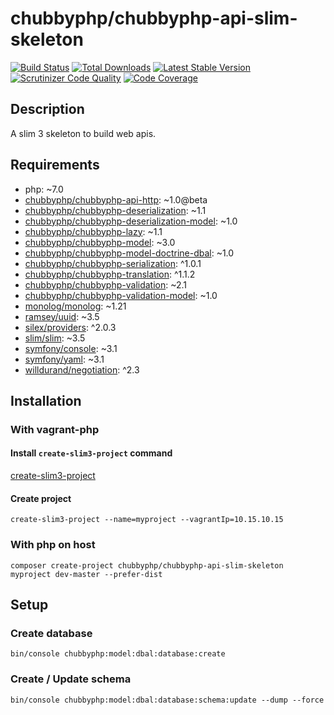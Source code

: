 # chubbyphp/chubbyphp-api-slim-skeleton

[![Build Status](https://api.travis-ci.org/chubbyphp/chubbyphp-api-slim-skeleton.png?branch=master)](https://travis-ci.org/chubbyphp/chubbyphp-api-slim-skeleton)
[![Total Downloads](https://poser.pugx.org/chubbyphp/chubbyphp-api-slim-skeleton/downloads.png)](https://packagist.org/packages/chubbyphp/chubbyphp-api-slim-skeleton)
[![Latest Stable Version](https://poser.pugx.org/chubbyphp/chubbyphp-api-slim-skeleton/v/stable.png)](https://packagist.org/packages/chubbyphp/chubbyphp-api-slim-skeleton)
[![Scrutinizer Code Quality](https://scrutinizer-ci.com/g/chubbyphp/chubbyphp-api-slim-skeleton/badges/quality-score.png?b=master)](https://scrutinizer-ci.com/g/chubbyphp/chubbyphp-api-slim-skeleton/?branch=master)
[![Code Coverage](https://scrutinizer-ci.com/g/chubbyphp/chubbyphp-api-slim-skeleton/badges/coverage.png?b=master)](https://scrutinizer-ci.com/g/chubbyphp/chubbyphp-api-slim-skeleton/?branch=master)

## Description

A slim 3 skeleton to build web apis.

## Requirements

 * php: ~7.0
 * [chubbyphp/chubbyphp-api-http][1]: ~1.0@beta
 * [chubbyphp/chubbyphp-deserialization][2]: ~1.1
 * [chubbyphp/chubbyphp-deserialization-model][3]: ~1.0
 * [chubbyphp/chubbyphp-lazy][4]: ~1.1
 * [chubbyphp/chubbyphp-model][5]: ~3.0
 * [chubbyphp/chubbyphp-model-doctrine-dbal][6]: ~1.0
 * [chubbyphp/chubbyphp-serialization][7]: ^1.0.1
 * [chubbyphp/chubbyphp-translation][8]: ^1.1.2
 * [chubbyphp/chubbyphp-validation][9]: ~2.1
 * [chubbyphp/chubbyphp-validation-model][10]: ~1.0
 * [monolog/monolog][11]: ~1.21
 * [ramsey/uuid][12]: ~3.5
 * [silex/providers][13]: ^2.0.3
 * [slim/slim][14]: ~3.5
 * [symfony/console][15]: ~3.1
 * [symfony/yaml][16]: ~3.1
 * [willdurand/negotiation][17]: ^2.3

## Installation

### With vagrant-php

#### Install `create-slim3-project` command

[create-slim3-project][18]

#### Create project

```{.sh}
create-slim3-project --name=myproject --vagrantIp=10.15.10.15
```

### With php on host

```{.sh}
composer create-project chubbyphp/chubbyphp-api-slim-skeleton myproject dev-master --prefer-dist
```

## Setup

### Create database

```{.sh}
bin/console chubbyphp:model:dbal:database:create
```

### Create / Update schema

```{.sh}
bin/console chubbyphp:model:dbal:database:schema:update --dump --force
```

[1]: https://github.com/chubbyphp/chubbyphp-api-http
[2]: https://github.com/chubbyphp/chubbyphp-deserialization
[3]: https://github.com/chubbyphp/chubbyphp-deserialization-model
[4]: https://github.com/chubbyphp/chubbyphp-lazy
[5]: https://github.com/chubbyphp/chubbyphp-model
[6]: https://github.com/chubbyphp/chubbyphp-model-doctrine-dbal
[7]: https://github.com/chubbyphp/chubbyphp-serialization
[8]: https://github.com/chubbyphp/chubbyphp-translation
[9]: https://github.com/chubbyphp/chubbyphp-validation
[10]: https://github.com/chubbyphp/chubbyphp-validation-model
[11]: https://github.com/Seldaek/monolog
[12]: https://github.com/ramsey/uuid
[13]: https://github.com/silexphp/Silex-Providers
[14]: https://github.com/slimphp/Slim
[15]: https://github.com/symfony/console
[16]: https://github.com/symfony/yaml
[17]: https://github.com/willdurand/negotiation
[18]: https://github.com/vagrant-php/create-slim3-project
